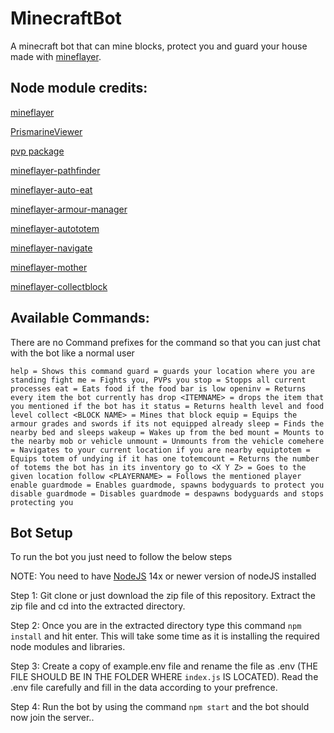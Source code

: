 # MinecraftBot
A minecraft bot that can mine blocks, protect you and guard your house made with [mineflayer](https://github.com/PrismarineJS/mineflayer).

## Node module credits:

[mineflayer](https://github.com/PrismarineJS/mineflayer)

[PrismarineViewer](https://github.com/PrismarineJS/prismarine-viewer)

[pvp package](https://github.com/PrismarineJS/mineflayer-pvp)

[mineflayer-pathfinder](https://github.com/PrismarineJS/mineflayer-pathfinder)

[mineflayer-auto-eat](https://github.com/link-discord/mineflayer-auto-eat)

[mineflayer-armour-manager](https://github.com/PrismarineJS/MineflayerArmorManager)

[mineflayer-autototem](https://www.npmjs.com/package/mineflayer-auto-totem)

[mineflayer-navigate](https://github.com/PrismarineJS/mineflayer-navigate)

[mineflayer-mother](https://github.com/MakkusuOtaku/mineflayer-mother)

[mineflayer-collectblock](https://github.com/PrismarineJS/mineflayer-collectblock)

## Available Commands:

There are no Command prefixes for the command so that you can just chat with the bot like a normal user

`help = Shows this command
guard = guards your location where you are standing
fight me = Fights you, PVPs you
stop = Stopps all current processes
eat = Eats food if the food bar is low
openinv = Returns every item the bot currently has
drop <ITEMNAME> = drops the item that you mentioned if the bot has it
status = Returns health level and food level
collect <BLOCK NAME> = Mines that block
equip = Equips the armour grades and swords if its not equipped already
sleep = Finds the nearby bed and sleeps
wakeup = Wakes up from the bed
mount = Mounts to the nearby mob or vehicle
unmount = Unmounts from the vehicle
comehere = Navigates to your current location if you are nearby
equiptotem = Equips totem of undying if it has one
totemcount = Returns the number of totems the bot has in its inventory
go to <X Y Z> = Goes to the given location
follow <PLAYERNAME> = Follows the mentioned player
enable guardmode = Enables guardmode, spawns bodyguards to protect you
disable guardmode = Disables guardmode = despawns bodyguards and stops protecting you`

## Bot Setup

To run the bot you just need to follow the below steps

NOTE: You need to have [NodeJS](https://nodejs.org) 14x or newer version of nodeJS installed

Step 1: Git clone or just download the zip file of this repository.
        Extract the zip file and cd into the extracted directory.

Step 2: Once you are in the extracted directory type this command `npm install` and hit enter.
        This will take some time as it is installing the required node modules and libraries.

Step 3: Create a copy of example.env file and rename the file as .env (THE FILE SHOULD BE IN THE      FOLDER WHERE `index.js` IS LOCATED).
        Read the .env file carefully and fill in the data according to your prefrence.

Step 4: Run the bot by using the command `npm start` and the bot should now join the server..